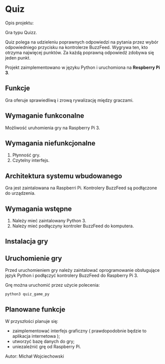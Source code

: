 # Quiz

Opis projektu:

Gra typu Quizz.

Quiz polega na udzieleniu poprawnych odpowiedzi na pytania
przez wybór odpowiedniego przycisku na kontrolerze BuzzFeed.
Wygrywa ten, kto otrzyma najwięcej punktów.
Za każdą poprawną odpowiedź zdobywa się jeden punkt.

Projekt zaimplementowano w języku Python
i uruchomiona na **Respberry Pi 3**.

## Funkcje

Gra oferuje sprawiedliwą i zrową rywalizację między graczami.

## Wymaganie funkconalne

Możliwość uruhomienia gry na Raspberry Pi 3.

## Wymagania niefunkcjonalne

1. Płynność gry.
2. Czytelny interfejs.

## Architektura systemu wbudowanego

Gra jest zaintalowana na Raspberri Pi.
Kontrolery BuzzFeed są podłączone do urządzenia.


## Wymagania wstępne
1. Należy mieć zaintalowany Python 3.
2. Należy mieć podłączyny kontroler BuzzFeed do komputera.

## Instalacja gry

## Uruchomienie gry

Przed uruchomieniem gry należy zaintalować oprogramowanie obsługujące język Python
i podłączyć kontrolery BuzzFeed do Raspberry Pi 3.

Grę można uruchomić przez użycie polecenia:

```python3 quiz_game_py```

   
## Planowane funkcje

W przyszłości planuje się:

- zaimplementować interfejs graficzny ( prawdopodobnie będzie to aplikacja internetowa );
- utworzyć bazę danych do gry;
- uniezaleźnić grę od Raspberry Pi.


Autor:
Michał Wojciechowski
